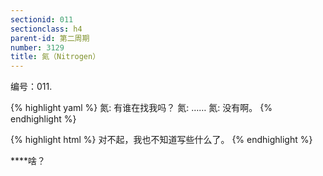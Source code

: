 ```yaml
---
sectionid: 011
sectionclass: h4
parent-id: 第二周期
number: 3129
title: 氮（Nitrogen）
---
```

编号：011.

{% highlight yaml %}
氮: 有谁在找我吗？
氮: ……
氮: 没有啊。
{% endhighlight %}

{% highlight html %}
对不起，我也不知道写些什么了。
{% endhighlight %}

****啥？